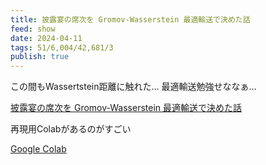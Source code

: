 ```yaml
---
title: 披露宴の席次を Gromov-Wasserstein 最適輸送で決めた話
feed: show
date: 2024-04-11
tags: 51/6,004/42,681/3
publish: true
---
```

この間もWassertstein距離に触れた… 最適輸送勉強せななぁ…

[披露宴の席次を Gromov-Wasserstein 最適輸送で決めた話](https://zenn.dev/akira_t/articles/seat-opt-via-gw)

再現用Colabがあるのがすごい

[Google Colab](https://colab.research.google.com/drive/176Z3db4Yi6wW3ZdCNpbrJipZQxyCM9Tr?usp=sharing)




